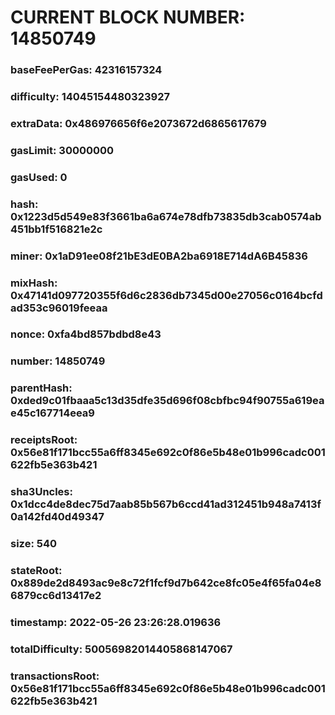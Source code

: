 # CURRENT BLOCK NUMBER: 14850749

### baseFeePerGas: 42316157324
### difficulty: 14045154480323927
### extraData: 0x486976656f6e2073672d6865617679
### gasLimit: 30000000
### gasUsed: 0
### hash: 0x1223d5d549e83f3661ba6a674e78dfb73835db3cab0574ab451bb1f516821e2c
### miner: 0x1aD91ee08f21bE3dE0BA2ba6918E714dA6B45836
### mixHash: 0x47141d097720355f6d6c2836db7345d00e27056c0164bcfdad353c96019feeaa
### nonce: 0xfa4bd857bdbd8e43
### number: 14850749
### parentHash: 0xded9c01fbaaa5c13d35dfe35d696f08cbfbc94f90755a619eae45c167714eea9
### receiptsRoot: 0x56e81f171bcc55a6ff8345e692c0f86e5b48e01b996cadc001622fb5e363b421
### sha3Uncles: 0x1dcc4de8dec75d7aab85b567b6ccd41ad312451b948a7413f0a142fd40d49347
### size: 540
### stateRoot: 0x889de2d8493ac9e8c72f1fcf9d7b642ce8fc05e4f65fa04e86879cc6d13417e2
### timestamp: 2022-05-26 23:26:28.019636
### totalDifficulty: 50056982014405868147067
### transactionsRoot: 0x56e81f171bcc55a6ff8345e692c0f86e5b48e01b996cadc001622fb5e363b421
